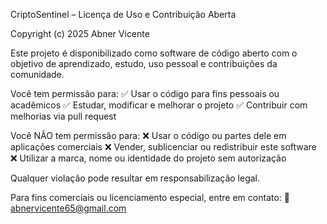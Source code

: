 CriptoSentinel – Licença de Uso e Contribuição Aberta

Copyright (c) 2025 Abner Vicente

Este projeto é disponibilizado como software de código aberto com o objetivo de aprendizado, estudo, uso pessoal e contribuições da comunidade.

Você tem permissão para:
✅ Usar o código para fins pessoais ou acadêmicos
✅ Estudar, modificar e melhorar o projeto
✅ Contribuir com melhorias via pull request

Você NÃO tem permissão para:
❌ Usar o código ou partes dele em aplicações comerciais
❌ Vender, sublicenciar ou redistribuir este software
❌ Utilizar a marca, nome ou identidade do projeto sem autorização

Qualquer violação pode resultar em responsabilização legal.

Para fins comerciais ou licenciamento especial, entre em contato:
📧 abnervicente65@gmail.com